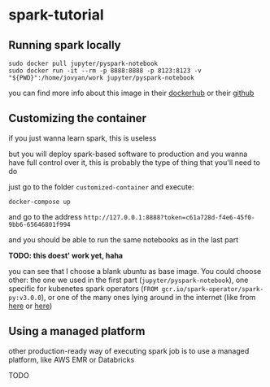 # spark-tutorial

## Running spark locally

```
sudo docker pull jupyter/pyspark-notebook
sudo docker run -it --rm -p 8888:8888 -p 8123:8123 -v "${PWD}":/home/jovyan/work jupyter/pyspark-notebook
```

you can find more info about this image in their [dockerhub](https://hub.docker.com/r/jupyter/pyspark-notebook) or their [github](https://github.com/jupyter/docker-stacks/tree/main/pyspark-notebook)

## Customizing the container

if you just wanna learn spark, this is useless

but you will deploy spark-based software to production and you wanna have full control over it, this is probably the type of thing that you'll need to do

just go to the folder `customized-container` and execute:

```
docker-compose up
```

and go to the address `http://127.0.0.1:8888?token=c61a728d-f4e6-45f0-9bb6-65646801f994`

and you should be able to run the same notebooks as in the last part

**TODO: this doest' work yet, haha**

you can see that I choose a blank ubuntu as base image. You could choose other: the one we used in the first part (`jupyter/pyspark-notebook`), one specific for kubenetes spark operators (`FROM gcr.io/spark-operator/spark-py:v3.0.0`), or one of the many ones lying around in the internet (like from [here](https://github.com/big-data-europe/docker-spark) or [here](https://github.com/bitnami/bitnami-docker-spark))

## Using a managed platform

other production-ready way of executing spark job is to use a managed platform, like AWS EMR or Databricks

TODO